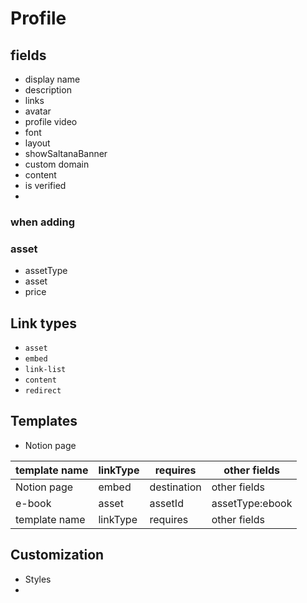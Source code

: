 # Profile

## fields
- display name
- description
- links
- avatar
- profile video
- font
- layout
- showSaltanaBanner
- custom domain
- content
- is verified
- 

### when adding

### asset
- assetType
- asset
- price

 
## Link types

- `asset`
- `embed`
- `link-list`
- `content`
- `redirect`

## Templates

- Notion page

| template name | linkType | requires    | other fields    |
| ------------- | -------- | ----------- | --------------- |
| Notion page   | embed    | destination | other fields    |
| e-book        | asset    | assetId     | assetType:ebook |
| template name | linkType | requires    | other fields    |

## Customization

- Styles
-
